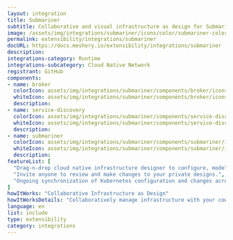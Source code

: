 ```yaml
---
layout: integration
title: Submariner
subtitle: Collaborative and visual infrastructure as design for Submariner
image: /assets/img/integrations/submariner/icons/color/submariner-color.svg
permalink: extensibility/integrations/submariner
docURL: https://docs.meshery.io/extensibility/integrations/submariner
description: 
integrations-category: Runtime
integrations-subcategory: Cloud Native Network
registrant: GitHub
components: 
- name: broker
  colorIcon: assets/img/integrations/submariner/components/broker/icons/color/broker-color.svg
  whiteIcon: assets/img/integrations/submariner/components/broker/icons/white/broker-white.svg
  description: 
- name: service-discovery
  colorIcon: assets/img/integrations/submariner/components/service-discovery/icons/color/service-discovery-color.svg
  whiteIcon: assets/img/integrations/submariner/components/service-discovery/icons/white/service-discovery-white.svg
  description: 
- name: submariner
  colorIcon: assets/img/integrations/submariner/components/submariner/icons/color/submariner-color.svg
  whiteIcon: assets/img/integrations/submariner/components/submariner/icons/white/submariner-white.svg
  description: 
featureList: [
  "Drag-n-drop cloud native infrastructure designer to configure, model, and deploy your workloads.",
  "Invite anyone to review and make changes to your private designs.",
  "Ongoing synchronization of Kubernetes configuration and changes across any number of clusters."
]
howItWorks: "Collaborative Infrastructure as Design"
howItWorksDetails: "Collaboratively manage infrastructure with your coworkers synchronously sharing the same designs."
language: en
list: include
type: extensibility
category: integrations
---
```

